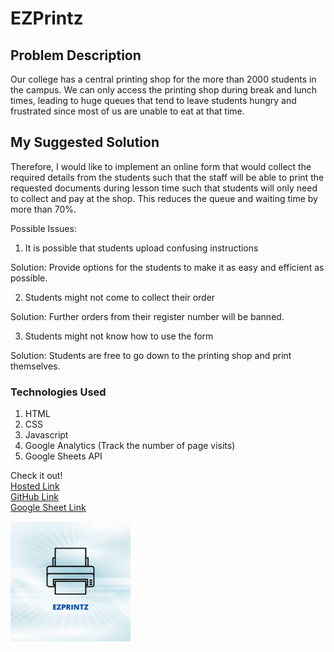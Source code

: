 # EZPrintz

## Problem Description
Our college has a central printing shop for the more than 2000 students in the campus. We can only access the printing shop during break and lunch times, leading to huge queues that tend to leave students hungry and frustrated since most of us are unable to eat at that time. 

## My Suggested Solution
Therefore, I would like to implement an online form that would collect the required details from the students such that the staff will be able to print the requested documents during lesson time such that students will only need to collect and pay at the shop. This reduces the queue and waiting time by more than 70%. 

Possible Issues:

1. It is possible that students upload confusing instructions

Solution: Provide options for the students to make it as easy and efficient as possible.

2. Students might not come to collect their order

Solution: Further orders from their register number will be banned.

3. Students might not know how to use the form

Solution: Students are free to go down to the printing shop and print themselves.

### Technologies Used
1) HTML
2) CSS
3) Javascript
4) Google Analytics (Track the number of page visits)
5) Google Sheets API

Check it out!
<br>
[Hosted Link](https://blesson-tomy.github.io/EZPrintz/)
<br>
[GitHub Link](https://github.com/Blesson-Tomy/EZPrintz)
<br>
[Google Sheet Link](https://docs.google.com/spreadsheets/d/1GgLk66kl3mJ4DtH-YiEgbnjcX6bbKOc4yYjiHkzgOz8/edit?usp=sharing)


<img src="Images/logo.png">

